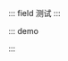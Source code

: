 ::: field 测试
:::

::: demo

<template>
<lay-menu v-model:selectedKey="selectedKey" v-model:openKeys="openKeys" :tree="isTree">
    <lay-menu-item title="工作空间" id="0">
        <lay-menu-child-item id="1" title="控制台">
        </lay-menu-child-item>
        <lay-menu-child-item id="2" title="分析页">
        </lay-menu-child-item>
    </lay-menu-item>
    <lay-menu-item title="错误页面" id="3">
        <lay-menu-child-item id="4" title="403">
        </lay-menu-child-item>
        <lay-menu-child-item id="5" title="404">
        </lay-menu-child-item>
        <lay-menu-child-item id="6" title="500">
        </lay-menu-child-item>
    </lay-menu-item>
</lay-menu>
  <lay-tab type="brief" v-model="selectedKey">
    <lay-tab-item title="选项一" id="1"><div style="padding:20px">选项一</div></lay-tab-item>
    <lay-tab-item title="选项二" id="2"><div style="padding:20px">选项二</div></lay-tab-item>
  </lay-tab>
</template>

<script>
import { ref, watch } from "vue";
import { useRoute, useRouter } from "vue-router";
export default {
  setup() {
    const router = useRouter();
    const route = useRoute();

    const isTree = ref(true);
    const selectedKey = ref("1");
    const openKeys = ref(["0"]);
    const change = function (id) {
        selectedKey.value = id
    };

    return {
      isTree,
      selectedKey,
      openKeys,
      change,
    };
  },
};
</script>

:::